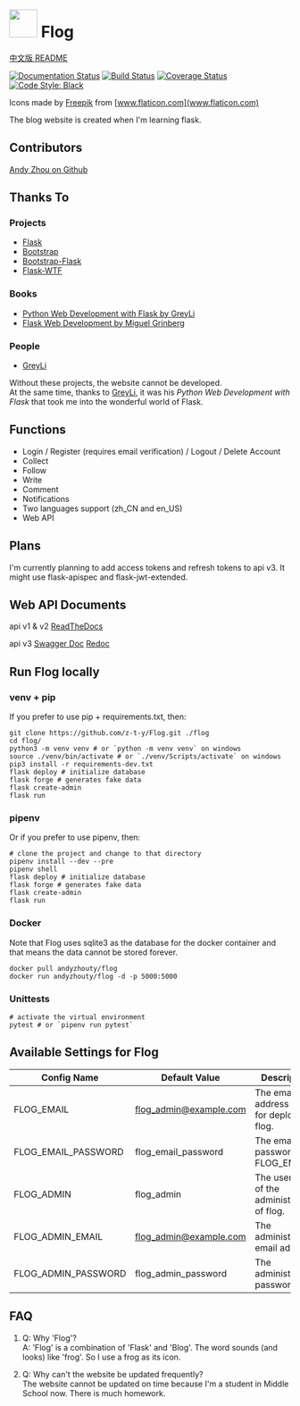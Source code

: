 # <img src="https://flog.pythonanywhere.com/static/favicon/favicon.svg" width="50px"> Flog
[中文版 README](./README_zh.md)

[![Documentation Status](https://img.shields.io/readthedocs/flog?logo=Read%20The%20Docs)](https://flog.readthedocs.io/en/latest/?badge=latest)
[![Build Status](https://travis-ci.com/z-t-y/Flog.svg?branch=master)](https://travis-ci.com/z-t-y/Flog)
[![Coverage Status](https://img.shields.io/coveralls/github/z-t-y/Flog?logo=coveralls)](https://coveralls.io/github/z-t-y/Flog?branch=master)
[![Code Style: Black](https://img.shields.io/badge/code%20style-black-black)](https://github.com/psf/black)

Icons made by
[Freepik]("https://www.flaticon.com/authors/freepik") from
[www.flaticon.com](www.flaticon.com)

The blog website is created when I'm learning flask.

## Contributors

[Andy Zhou on Github](https://github.com/z-t-y "ZTY")

## Thanks To

### Projects

- [Flask](https://github.com/pallets/flask)
- [Bootstrap](https://github.com/twbs/bootstrap)
- [Bootstrap-Flask](https://github.com/greyli/bootstrap-flask)
- [Flask-WTF](https://github.com/lepture/flask-wtf)

### Books

- [Python Web Development with Flask by GreyLi](https://helloflask.com)  
- [Flask Web Development by Miguel Grinberg](https://www.oreilly.com/library/view/flask-web-development/9781491991725/)

### People

- [GreyLi](https://greyli.com)

Without these projects, the website cannot be developed.  
At the same time, thanks to [GreyLi](https://greyli.com), it was his _Python Web Development with Flask_
that took me into the wonderful world of Flask.

## Functions

- Login / Register (requires email verification) / Logout / Delete Account
- Collect  
- Follow  
- Write  
- Comment  
- Notifications
- Two languages support (zh_CN and en_US)  
- Web API

## Plans

I'm currently planning to add access tokens and refresh tokens to api v3.
It might use flask-apispec and flask-jwt-extended.

## Web API Documents

api v1 & v2
[ReadTheDocs](https://flog.readthedocs.io/en/latest/)

api v3
[Swagger Doc](https://flog.pythonanywhere.com/docs)
[Redoc](https://flog.pythonanywhere.com/redoc)

## Run Flog locally

### venv + pip

If you prefer to use pip + requirements.txt, then:

```shell
git clone https://github.com/z-t-y/Flog.git ./flog
cd flog/
python3 -m venv venv # or `python -m venv venv` on windows
source ./venv/bin/activate # or `./venv/Scripts/activate` on windows
pip3 install -r requirements-dev.txt
flask deploy # initialize database
flask forge # generates fake data
flask create-admin
flask run
```

### pipenv

Or if you prefer to use pipenv, then:

```shell
# clone the project and change to that directory
pipenv install --dev --pre
pipenv shell
flask deploy # initialize database
flask forge # generates fake data
flask create-admin
flask run
```

### Docker

Note that Flog uses sqlite3 as the database for the docker container and that means
the data cannot be stored forever.

```shell
docker pull andyzhouty/flog
docker run andyzhouty/flog -d -p 5000:5000
```

### Unittests

```shell
# activate the virtual environment
pytest # or `pipenv run pytest`
```

## Available Settings for Flog

| Config Name         | Default Value          | Description                                |
| ------------------- | ---------------------- | ------------------------------------------ |
| FLOG_EMAIL          | flog_admin@example.com | The email address used for deploying flog. |
| FLOG_EMAIL_PASSWORD | flog_email_password    | The email password for FLOG_EMAIL          |
| FLOG_ADMIN          | flog_admin             | The username of the administrator of flog. |
| FLOG_ADMIN_EMAIL    | flog_admin@example.com | The administrator's email address.         |
| FLOG_ADMIN_PASSWORD | flog_admin_password    | The administrator's password.              |

## FAQ

1. Q: Why 'Flog'?  
A: 'Flog' is a combination of 'Flask' and 'Blog'. The word sounds (and looks) like 'frog'. So I use a frog as its icon.

2. Q: Why can't the website be updated frequently?  
The website cannot be updated on time because I'm a student in Middle School now. There is much homework.
